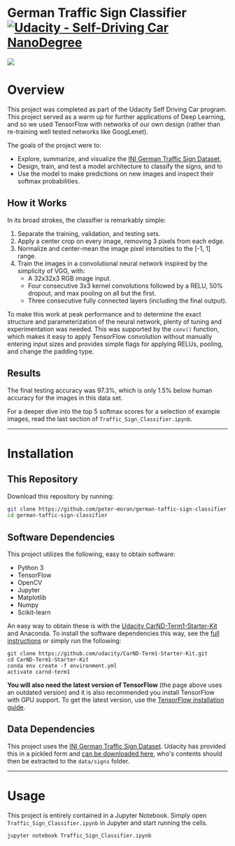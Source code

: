 # German Traffic Sign Classifier [![Udacity - Self-Driving Car NanoDegree](https://s3.amazonaws.com/udacity-sdc/github/shield-carnd.svg)](http://www.udacity.com/drive)

<a href="http://petermoran.org/"><img src="https://img.shields.io/badge/Peter%20Moran's%20Blog-Find_more_projects_at_my_website-blue.svg?style=social"></a>

# Overview

This project was completed as part of the Udacity Self Driving Car program. This project served as a warm up for further applications of Deep Learning, and so we used TensorFlow with networks of our own design (rather than re-training well tested networks like GoogLenet).

The goals of the project were to:

* Explore, summarize, and visualize the [INI German Traffic Sign Dataset](http://benchmark.ini.rub.de/?section=gtsrb&subsection=dataset),
* Design, train, and test a model architecture to classify the signs, and to 
* Use the model to make predictions on new images and inspect their softmax probabilities.

## How it Works

In its broad strokes, the classifier is remarkably simple:

1. Separate the training, validation, and testing sets.
2. Apply a center crop on every image, removing 3 pixels from each edge.
3. Normalize and center-mean the image pixel intensities to the [-1, 1] range.
4. Train the images in a convolutional neural network inspired by the simplicity of VGG, with:
   * A 32x32x3 RGB image input.
   * Four consecutive 3x3 kernel convolutions followed by a RELU, 50% dropout, and max pooling on all but the first.
   * Three consecutive fully connected layers (including the final output).

To make this work at peak performance and to determine the exact structure and parameterization of the neural network, plenty of tuning and experimentation was needed. This was supported by the `conv()` function, which makes it easy to apply TensorFlow convolution without manually entering input sizes and provides simple flags for applying RELUs, pooling, and change the padding type.

## Results

The final testing accuracy was 97.3%, which is only 1.5% below human accuracy for the images in this data set.

For a deeper dive into the top 5 softmax scores for a selection of example images, read the last section of `Traffic_Sign_Classifier.ipynb`.

---

# Installation

## This Repository

Download this repository by running:

```sh
git clone https://github.com/peter-moran/german-taffic-sign-classifier.git
cd german-taffic-sign-classifier
```

## Software Dependencies

This project utilizes the following, easy to obtain software:

* Python 3
* TensorFlow
* OpenCV
* Jupyter
* Matplotlib
* Numpy
* Scikit-learn

An easy way to obtain these is with the [Udacity CarND-Term1-Starter-Kit](https://github.com/udacity/CarND-Term1-Starter-Kit) and Anaconda. To install the software dependencies this way, see the [full instructions](https://github.com/udacity/CarND-Term1-Starter-Kit/blob/master/doc/configure_via_anaconda.md) or simply run the following:

```
git clone https://github.com/udacity/CarND-Term1-Starter-Kit.git
cd CarND-Term1-Starter-Kit
conda env create -f environment.yml
activate carnd-term1
```

**You will also need the latest version of TensorFlow** (the page above uses an outdated version) and it is also recommended you install TensorFlow with GPU support. To get the latest version, use the [TensorFlow installation guide](https://www.tensorflow.org/install/#optional_install_cuda_gpus_on_linux).

## Data Dependencies

This project uses the [INI German Traffic Sign Dataset](http://benchmark.ini.rub.de/?section=gtsrb&subsection=dataset). Udacity has provided this in a pickled form and [can be downloaded here](https://d17h27t6h515a5.cloudfront.net/topher/2017/February/5898cd6f_traffic-signs-data/traffic-signs-data.zip), who's contents should then be extracted to the `data/signs` folder.

---

# Usage

This project is entirely contained in a Jupyter Notebook. Simply open `Traffic_Sign_Classifier.ipynb` in Jupyter and start running the cells.

```
jupyter notebook Traffic_Sign_Classifier.ipynb
```


